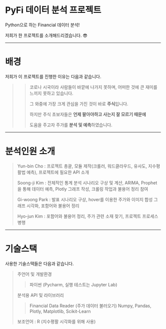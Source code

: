 # PyFi 데이터 분석 프로젝트
Python으로 하는 Financial 데이터 분석!

저희가 한 프로젝트를 소개해드리겠습니다. 😎

<hr>

# 배경
저희가 이 프로젝트를 진행한 이유는 다음과 같습니다.
> > 코로나 시국이라 사람들이 바깥에 나가지 못하며, 어떠한 것에 큰 재미를 느끼지 못하고 있습니다.
> > 
> > 그 와중에 가장 크게 관심을 가진 것이 바로 **주식**입니다.
> > 
> > 하지만 주식 초보자들은 **언제 팔아야하고 사는지 잘 모르기 때문에**
> > 
> > 도움을 주고자 주가를 **분석 및 예측**하였습니다.

<hr>

# 분석인원 소개

> Yun-bin Cho : 프로젝트 총괄, 모듈 제작(크롤러, 워드클라우드, 유사도, 지수평활법 예측), 프로젝트에 필요한 API 소개
> 
> Soong-ji Kim : 전체적인 통계 분석 시나리오 구상 및 계산, ARIMA, Prophet을 통해 데이터 예측, Plotly 그래프 작성, 크롤링 작업과 불용어 정리 참여
>
> Gi-woong Park : 발표 시나리오 구상, hover를 이용한 주가와 이미지 합성 그래프 시각화, 포함어와 불용어 정리
>
> Hyo-jun Kim : 포함어와 불용어 정리, 주가 관련 소재 찾기, 프로젝트 프로세스 병행

<hr>

# 기술스택
사용한 기술스택들은 다음과 같습니다.

> 주언어 및 개발환경
> >파이썬 (Pycharm, 실행 테스트는 Jupyter Lab)
>
> 분석용 API 및 라이브러리
> 
> > Financial Data Reader (주가 데이터 불러오기)
> > Numpy, Pandas, Plotly, Matplotlib, Scikit-Learn
>
> 보조언어 : R (지수평활 시각화를 위해 사용)
